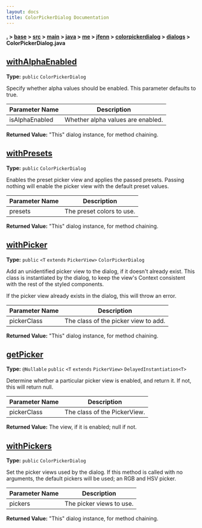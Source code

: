 ```yaml
---
layout: docs
title: ColorPickerDialog Documentation
---
```

#### [.](./../../../../../../../../index) > [base](./../../../../../../../index) > [src](./../../../../../../index) > [main](./../../../../../index) > [java](./../../../../index) > [me](./../../../index) > [jfenn](./../../index) > [colorpickerdialog](./../index) > [dialogs](./index) > **ColorPickerDialog.java**

## [withAlphaEnabled](https://github.com/fennifith/ColorPickerDialog/blob/master/base/src/main/java/me/jfenn/colorpickerdialog/dialogs/ColorPickerDialog.java#L126)

**Type:** `public` `ColorPickerDialog`

Specify whether alpha values should be enabled. This parameter 
defaults to true. 





|Parameter Name|Description|
|-----|-----|
|isAlphaEnabled|Whether alpha values are enabled.|


**Returned Value:**  "This" dialog instance, for method chaining.  








## [withPresets](https://github.com/fennifith/ColorPickerDialog/blob/master/base/src/main/java/me/jfenn/colorpickerdialog/dialogs/ColorPickerDialog.java#L138)

**Type:** `public` `ColorPickerDialog`

Enables the preset picker view and applies the passed presets. Passing 
nothing will enable the picker view with the default preset values. 





|Parameter Name|Description|
|-----|-----|
|presets|The preset colors to use.|


**Returned Value:**  "This" dialog instance, for method chaining.  








## [withPicker](https://github.com/fennifith/ColorPickerDialog/blob/master/base/src/main/java/me/jfenn/colorpickerdialog/dialogs/ColorPickerDialog.java#L163)

**Type:** `public` `<T` `extends` `PickerView>` `ColorPickerDialog`

Add an unidentified picker view to the dialog, if it doesn't already 
exist. This class is instantiated by the dialog, to keep the view's 
Context consistent with the rest of the styled components. 

If the picker view already exists in the dialog, this will throw an 
error. 





|Parameter Name|Description|
|-----|-----|
|pickerClass|The class of the picker view to add.|


**Returned Value:**  "This" dialog instance, for method chaining.  








## [getPicker](https://github.com/fennifith/ColorPickerDialog/blob/master/base/src/main/java/me/jfenn/colorpickerdialog/dialogs/ColorPickerDialog.java#L189)

**Type:** `@Nullable` `public` `<T` `extends` `PickerView>` `DelayedInstantiation<T>`

Determine whether a particular picker view is enabled, and return 
it. If not, this will return null. 





|Parameter Name|Description|
|-----|-----|
|pickerClass|The class of the PickerView.|


**Returned Value:**  The view, if it is enabled; null if not.  








## [withPickers](https://github.com/fennifith/ColorPickerDialog/blob/master/base/src/main/java/me/jfenn/colorpickerdialog/dialogs/ColorPickerDialog.java#L206)

**Type:** `public` `ColorPickerDialog`

Set the picker views used by the dialog. If this method is called with 
no arguments, the default pickers will be used; an RGB and HSV picker. 





|Parameter Name|Description|
|-----|-----|
|pickers|The picker views to use.|


**Returned Value:**  "This" dialog instance, for method chaining.  








